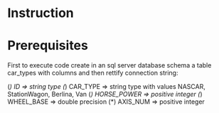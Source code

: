 ﻿# Instruction
# Prerequisites

First to execute code create in an sql server database schema a table car_types with columns and then rettify connection string:

(*) ID => string type
(*) CAR_TYPE => string type with values NASCAR, StationWagon, Berlina, Van
(*) HORSE_POWER => positive integer
(*) WHEEL_BASE => double precision
(*) AXIS_NUM => positive integer 